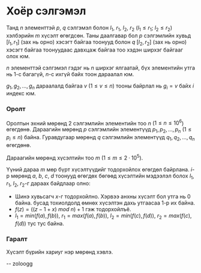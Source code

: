 Хоёр сэлгэмэл
=============
Танд $n$ элементтэй $p$, $q$ сэлгэмэл болон $l_1$, $r_1$, $l_2$, $r_2$ ($l_1 ≤
r_1$; $l_2  ≤ r_2$) хэлбэрийн $m$ хүсэлт өгөгдсөн. Таны даалгавар бол $p$
сэлгэмлийн хувьд $[l_1, r_1]$ (зах нь орно) хэсэгт байгаа тоонууд болон $q$
$[l_2, r_2]$ (зах нь орно) хэсэгт байгаа тоонуудаас давхцаж байгаа тоо хэдэн
ширхэг байгааг олох юм.

$n$ элементтэй сэлгэмэл гэдэг нь $n$ ширхэг ялгаатай, бүх элементийн утга нь
$1$-с багагүй, $n$-с ихгүй байх тоон дараалал юм.

$g_1, g_2, ... , g_n$ дараалалд байгаа $v$ ($1 ≤ v ≤ n$) тооны байрлал нь $g_i =
v$ байх $i$ индекс юм.


### Оролт
Оролтын эхний мөрөнд $2$ сэлгэмлийн элементийн тоо $n$ ($1 ≤ n ≤ 10^6$)
өгөгдөнө. Дараагийн мөрөнд $p$ сэлгэмлийн элементүүд $p_1, p_2, ... , p_n$ ($1 ≤
p_i ≤ n$) байна. Гуравдугаар мөрөнд $q$ сэлгэмлийн элементүүд $q_1, q_2, ... ,
q_n$ өгөгдөнө.

Дараагийн мөрөнд хүсэлтийн тоо $m$ ($1 ≤ m ≤ 2·10^5$).

Үүний дараа $m$ мөр бүрт хүсэлтүүдийг тодорхойлох өгөгдөл байрлана. $i$-р мөрөнд
$a$, $b$, $c$, $d$ тоонууд өгөгдөх бөгөөд хүсэлтийн мэдээлэл болох $l_1, r_1$,
$l_2$, $r_2$-г дараах байдлаар олно:

 - Шинэ хувьсагч $x$-г тодорхойлно. Хэрвээ анхны хүсэлт бол утга нь $0$ байна. бусад тохиолдолд өмнөх хүсэлтэн дахь утгаасаа $1$-р их байна.
 - $f(z) = ((z - 1 + x) \ mod \ n) + 1$ гэж тодорхойлъё.
 - $l_1 = min(f(a), f(b))$, $r_1 = max(f(a), f(b))$, $l_2 = min(f(c), f(d))$, $r_2 = max(f(c), f(d))$ тус тус байна.


### Гаралт
Хүсэлт бүрийн хариуг нэр мөрөнд хэвлэ.

-- zoloogg
